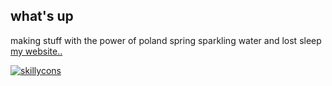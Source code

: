 ## what's up

making stuff with the power of poland spring sparkling water and lost sleep<br>
[my website..](https://xleepree.pages.dev)

[![skillycons](https://skillicons.dev/icons?i=rust,py,ts,js,html,css,nodejs,npm,vite,astro,svelte,tauri,vscode,discord)](https://skillicons.dev)
